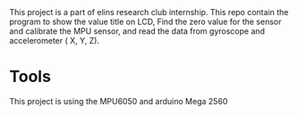 <title>Program for Ardunio and MPU6050</title>
This project is a part of elins research club internship. This repo contain the program to show the value title on LCD, Find the zero value for the sensor and calibrate the MPU sensor, and read the data from gyroscope and accelerometer ( X, Y, Z).

<h1>Tools</h1>
This project is using the MPU6050 and arduino Mega 2560
